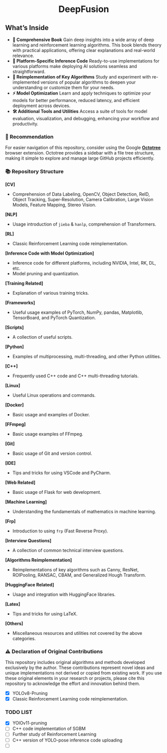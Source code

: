 <h1 align="center">DeepFusion</h1>

## What’s Inside

- **📖 Comprehensive Book**
  Gain deep insights into a wide array of deep learning and reinforcement learning algorithms. This book blends theory with practical applications, offering clear explanations and real-world relevance.
- **🚀 Platform-Specific Inference Code**
  Ready-to-use implementations for various platforms make deploying AI solutions seamless and straightforward.
- **🔄 Reimplementation of Key Algorithms**
  Study and experiment with re-implemented versions of popular algorithms to deepen your understanding or customize them for your needs.
- **⚡ Model Optimization**
  Learn and apply techniques to optimize your models for better performance, reduced latency, and efficient deployment across devices.
- **🛠️ Additional Tools and Utilities**
  Access a suite of tools for model evaluation, visualization, and debugging, enhancing your workflow and productivity.

### 📌 Recommendation

For easier navigation of this repository, consider using the Google [**Octotree**](https://chromewebstore.google.com/detail/octotree-github-code-tree/bkhaagjahfmjljalopjnoealnfndnagc?hl=zh-CN&utm_source=ext_sidebar) browser extension. Octotree provides a sidebar with a file tree structure, making it simple to explore and manage large GitHub projects efficiently.

### 📚 Repository Structure

**[CV]**

- Comprehension of Data Labeling, OpenCV, Object Detection, ReID, Object Tracking, Super-Resolution, Camera Calibration, Large Vision Models, Feature Mapping, Stereo Vision.

**[NLP]**

- Usage introduction of `jieba` & `hanlp`, comprehension of Transformers.

**[RL]**

- Classic Reinforcement Learning code reimplementation.

**[Inference Code with Model Optimization]**

- Inference code for different platforms, including NVIDIA, Intel, RK, DL, etc.
- Model pruning and quantization.

**[Training Related]**

- Explanation of various training tricks.

**[Frameworks]**

- Useful usage examples of PyTorch, NumPy, pandas, Matplotlib, TensorBoard, and PyTorch Quantization.

**[Scripts]**

- A collection of useful scripts.

**[Python]**

- Examples of multiprocessing, multi-threading, and other Python utilities.

**[C++]**

- Frequently used C++ code and C++ multi-threading tutorials.

**[Linux]**

- Useful Linux operations and commands.

**[Docker]**

- Basic usage and examples of Docker.

**[FFmpeg]**

- Basic usage examples of FFmpeg.

**[Git]**

- Basic usage of Git and version control.

**[IDE]**

- Tips and tricks for using VSCode and PyCharm.

**[Web Related]**

- Basic usage of Flask for web development.

**[Machine Learning]**

- Understanding the fundamentals of mathematics in machine learning.

**[Frp]**

- Introduction to using `frp` (Fast Reverse Proxy).

**[Interview Questions]**

- A collection of common technical interview questions.

**[Algorithms Reimplementation]**

- Reimplementations of key algorithms such as Canny, ResNet, ROIPooling, RANSAC, CBAM, and Generalized Hough Transform.

**[HuggingFace Related]**

- Usage and integration with HuggingFace libraries.

**[Latex]**

- Tips and tricks for using LaTeX.

**[Others]**

- Miscellaneous resources and utilities not covered by the above categories.

### ⚠️ Declaration of Original Contributions

This repository includes original algorithms and methods developed exclusively by the author. These contributions represent novel ideas and unique implementations not derived or copied from existing work. If you use these original elements in your research or projects, please cite this repository to acknowledge the effort and innovation behind them.

- [x] YOLOv8-Pruning
- [x] Classic Reinforcement Learning code reimplementation.

### TODO LIST

- [x] YOlOv11-pruning
- [ ] C++ code implementation of SGBM
- [ ] Further study of Reinforcement Learning
- [ ] C++ version of YOLO-pose inference code uploading
- [ ] ​
